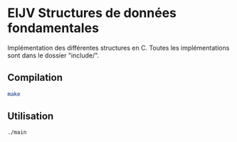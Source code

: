 # EIJV Structures de données fondamentales

Implémentation des différentes structures en C. Toutes les implémentations sont dans le dossier "include/".

## Compilation
```bash
make
```

## Utilisation

```bash
./main
```
